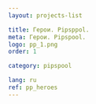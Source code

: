 ```yaml
---
layout: projects-list

title: Герои. Pipsppol.
meta: Герои. Pipspool.
logo: pp_1.png
order: 1

category: pipspool

lang: ru
ref: pp_heroes
---
```

